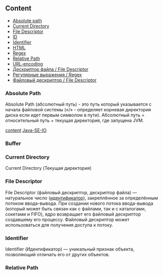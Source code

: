 ## Content

* [Absolute path](#absolute-path)
* [Current Directory](#current-directory)
* [File Descriptor](#file-descriptor)
* [ID](#identifier)
* [Identifier](#identifier)
* [HTML](html.md)
* [Regex](index/regex.md)
* [Relative Path](#relative-path)
* [URL-encoding](html.md#url-encoding)
* [Дескриптор файла / File Descriptor](#file-descriptor)
* [Регулярные выражения / Regex](index/regex.md)
* [Файловый дескриптор / File Descriptor](#file-descriptor)

### Absolute Path
Absolute Path (абсолютный путь) - это путь который указывается с начала файловой системы («/»  - определяет корневая директория диска если идет первым символом в пути). Абсолютный путь = относительный путь + текущая директория, где запущена JVM.

[content](#content) [Java-SE-IO](java/java-SE-IO.md#absolute-path)

### Buffer

### Current Directory
Current Directory (Текущая директория)

### File Descriptor
File Descriptor (файловый дескриптор, дескриптор файла) — натуральное число ([идентификатор](#identifier)), закреплённое за определённым потоком ввода-вывода. При создании нового потока ввода-вывода (который может быть связан как с файлами, так и с каталогами, сокетами и FIFO), ядро возвращает его файловый дескриптор создавшему его процессу. Файловый дескриптор может использоваться для получения доступа к потоку.

### Identifier
Identifier (Идентификатор) — уникальный признак объекта, позволяющий отличать его от других объектов.

### Relative Path